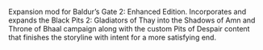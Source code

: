 Expansion mod for Baldur’s Gate 2: Enhanced Edition. Incorporates and expands the Black Pits 2: Gladiators of Thay into the Shadows of Amn and Throne of Bhaal campaign along with the custom Pits of Despair content that finishes the storyline with intent for a more satisfying end.